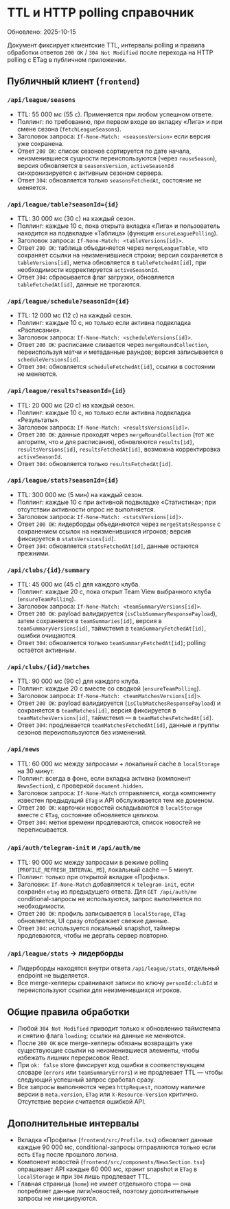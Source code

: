 # TTL и HTTP polling справочник

Обновлено: 2025-10-15

Документ фиксирует клиентские TTL, интервалы polling и правила обработки ответов `200 OK` / `304 Not Modified` после перехода на HTTP polling с ETag в публичном приложении.

## Публичный клиент (`frontend`)

### `/api/league/seasons`
- TTL: 55 000 мс (55 с). Применяется при любом успешном ответе.
- Поллинг: по требованию, при первом входе во вкладку «Лига» и при смене сезона (`fetchLeagueSeasons`).
- Заголовок запроса: `If-None-Match: <seasonsVersion>` если версия уже сохранена.
- Ответ `200 OK`: список сезонов сортируется по дате начала, неизменившиеся сущности переиспользуются (через `reuseSeason`), версия обновляется в `seasonsVersion`, `activeSeasonId` синхронизируется с активным сезоном сервера.
- Ответ `304`: обновляется только `seasonsFetchedAt`, состояние не меняется.

### `/api/league/table?seasonId={id}`
- TTL: 30 000 мс (30 с) на каждый сезон.
- Поллинг: каждые 10 с, пока открыта вкладка «Лига» и пользователь находится на подвкладке «Таблица» (функция `ensureLeaguePolling`).
- Заголовок запроса: `If-None-Match: <tableVersions[id]>`.
- Ответ `200 OK`: таблица объединяется через `mergeLeagueTable`, что сохраняет ссылки на неизменившиеся строки; версия сохраняется в `tableVersions[id]`, метка обновляется в `tableFetchedAt[id]`, при необходимости корректируется `activeSeasonId`.
- Ответ `304`: сбрасывается флаг загрузки, обновляется `tableFetchedAt[id]`, данные не трогаются.

### `/api/league/schedule?seasonId={id}`
- TTL: 12 000 мс (12 с) на каждый сезон.
- Поллинг: каждые 10 с, но только если активна подвкладка «Расписание».
- Заголовок запроса: `If-None-Match: <scheduleVersions[id]>`.
- Ответ `200 OK`: расписание сливается через `mergeRoundCollection`, переиспользуя матчи и метаданные раундов; версия записывается в `scheduleVersions[id]`.
- Ответ `304`: обновляется `scheduleFetchedAt[id]`, ссылки в состоянии не меняются.

### `/api/league/results?seasonId={id}`
- TTL: 20 000 мс (20 с) на каждый сезон.
- Поллинг: каждые 10 с, но только если активна подвкладка «Результаты».
- Заголовок запроса: `If-None-Match: <resultsVersions[id]>`.
- Ответ `200 OK`: данные проходят через `mergeRoundCollection` (тот же алгоритм, что и для расписания), обновляются `results[id]`, `resultsVersions[id]`, `resultsFetchedAt[id]`, возможна корректировка `activeSeasonId`.
- Ответ `304`: обновляется только `resultsFetchedAt[id]`.

### `/api/league/stats?seasonId={id}`
- TTL: 300 000 мс (5 мин) на каждый сезон.
- Поллинг: каждые 10 с при активной подвкладке «Статистика»; при отсутствии активности опрос не выполняется.
- Заголовок запроса: `If-None-Match: <statsVersions[id]>`.
- Ответ `200 OK`: лидерборды объединяются через `mergeStatsResponse` с сохранением ссылок на неизменившихся игроков; версия фиксируется в `statsVersions[id]`.
- Ответ `304`: обновляется `statsFetchedAt[id]`, данные остаются прежними.

### `/api/clubs/{id}/summary`
- TTL: 45 000 мс (45 с) для каждого клуба.
- Поллинг: каждые 20 с, пока открыт Team View выбранного клуба (`ensureTeamPolling`).
- Заголовок запроса: `If-None-Match: <teamSummaryVersions[id]>`.
- Ответ `200 OK`: payload валидируется (`isClubSummaryResponsePayload`), затем сохраняется в `teamSummaries[id]`, версия в `teamSummaryVersions[id]`, таймстемп в `teamSummaryFetchedAt[id]`, ошибки очищаются.
- Ответ `304`: обновляется только `teamSummaryFetchedAt[id]`; polling остаётся активным.

### `/api/clubs/{id}/matches`
- TTL: 90 000 мс (90 с) для каждого клуба.
- Поллинг: каждые 20 с вместе со сводкой (`ensureTeamPolling`).
- Заголовок запроса: `If-None-Match: <teamMatchesVersions[id]>`.
- Ответ `200 OK`: payload валидируется (`isClubMatchesResponsePayload`) и сохраняется в `teamMatches[id]`, версия фиксируется в `teamMatchesVersions[id]`, таймстемп — в `teamMatchesFetchedAt[id]`.
- Ответ `304`: продлевается `teamMatchesFetchedAt[id]`, данные и группы сезонов переиспользуются без изменений.

### `/api/news`
- TTL: 60 000 мс между запросами + локальный cache в `localStorage` на 30 минут.
- Поллинг: всегда в фоне, если вкладка активна (компонент `NewsSection`), с проверкой `document.hidden`.
- Заголовок запроса: `If-None-Match` отправляется, когда компоненту известен предыдущий `ETag` и API обслуживается тем же доменом.
- Ответ `200 OK`: карточки новостей складываются в `localStorage` вместе с `ETag`, состояние обновляется целиком.
- Ответ `304`: метки времени продлеваются, список новостей не переписывается.

### `/api/auth/telegram-init` и `/api/auth/me`
- TTL: 90 000 мс между запросами в режиме polling (`PROFILE_REFRESH_INTERVAL_MS`), локальный cache — 5 минут.
- Поллинг: только при открытой вкладке «Профиль».
- Заголовки: `If-None-Match` добавляется к `telegram-init`, если сохранён `etag` из предыдущего ответа. Для `GET /api/auth/me` conditional-запросы не используются, запрос выполняется по необходимости.
- Ответ `200 OK`: профиль записывается в `localStorage`, `ETag` обновляется, UI сразу отображает свежие данные.
- Ответ `304`: используется локальный snapshot, таймеры продлеваются, чтобы не дергать сервер повторно.

### `/api/league/stats` → лидерборды
- Лидерборды находятся внутри ответа `/api/league/stats`, отдельный endpoint не выделяется.
- Все merge-хелперы сравнивают записи по ключу `personId:clubId` и переиспользуют ссылки для неизменившихся игроков.

## Общие правила обработки

- Любой `304 Not Modified` приводит только к обновлению таймстемпа и снятию флага `loading`; ссылки на данные не меняются.
- После `200 OK` все merge-хелперы обязаны возвращать уже существующие ссылки на неизменившиеся элементы, чтобы избежать лишних перерисовок React.
- При `ok: false` store фиксирует код ошибки в соответствующем словаре (`errors` или `teamSummaryErrors`) и не продлевает TTL — чтобы следующий успешный запрос сработал сразу.
- Все запросы выполняются через `httpRequest`, поэтому наличие версии в `meta.version`, `ETag` или `X-Resource-Version` критично. Отсутствие версии считается ошибкой API.

## Дополнительные интервалы

- Вкладка «Профиль» (`frontend/src/Profile.tsx`) обновляет данные каждые 90 000 мс, conditional-запросы отправляются только если есть `ETag` после прошлого логина.
- Компонент новостей (`frontend/src/components/NewsSection.tsx`) опрашивает API каждые 60 000 мс, хранит snapshot и `ETag` в `localStorage` и при `304` лишь продлевает TTL.
- Главная страница (`home`) не имеет отдельного стора — она потребляет данные лиги/новостей, поэтому дополнительные запросы не инициируются.
